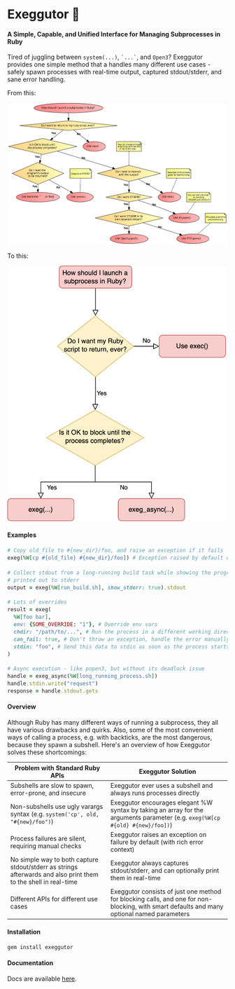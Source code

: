 # Exeggutor 🌴

#### A Simple, Capable, and Unified Interface for Managing Subprocesses in Ruby

Tired of juggling between `system(...)`, `` `...` ``, and `Open3`? Exeggutor provides one simple method that a handles many different use cases - safely spawn processes with real-time output, captured stdout/stderr, and sane error handling.

From this:

<img src="./misc/left.png" alt="GitHub Logo">

To this:

<img src="./misc/right.png" alt="GitHub Logo" width="500">

#### Examples

```ruby
# Copy old_file to #{new_dir}/foo, and raise an exception if it fails
exeg(%W[cp #{old_file} #{new_dir}/foo]) # Exception raised by default on failure

# Collect stdout from a long-running build task while showing the progress updates as they're
# printed out to stderr
output = exeg(%W[run_build.sh], show_stderr: true).stdout

# Lots of overrides
result = exeg(
  %W[foo bar],
  env: {SOME_OVERRIDE: "1"}, # Override env vars
  chdir: "/path/to/...", # Run the process in a different working directory
  can_fail: true, # Don't throw an exception, handle the error manually or ignore
  stdin: "foo", # Send this data to stdin as soon as the process starts
)

# Async execution - like popen3, but without its deadlock issue
handle = exeg_async(%W[long_running_process.sh])
handle.stdin.write("request")
response = handle.stdout.gets
```

#### Overview

Although Ruby has many different ways of running a subprocess, they all have various drawbacks and quirks. Also, some of the most convenient ways of calling a process, e.g. with backticks, are the most dangerous, because they spawn a subshell. Here's an overview of how Exeggutor solves these shortcomings:

|Problem with Standard Ruby APIs|Exeggutor Solution|
|-|-|
|Subshells are slow to spawn, error-prone, and insecure | Exeggutor ever uses a subshell and always runs processes directly|
|Non-subshells use ugly varargs syntax (e.g. `system('cp', old, "#{new}/foo")`)        |Exeggutor encourages elegant %W syntax by taking an array for the arguments parameter (e.g. `exeg(%W[cp #{old} #{new}/foo])`)|
|Process failures are silent, requiring manual checks|Exeggutor raises an exception on failure by default (with rich error context)|
|No simple way to both capture stdout/stderr as strings afterwards and also print them to the shell in real-time |Exeggutor always captures stdout/stderr, and can optionally print them in real-time|
|Different APIs for different use cases|Exeggutor consists of just one method for blocking calls, and one for non-blocking, with smart defaults and many optional named parameters|

#### Installation

```
gem install exeggutor
```

#### Documentation

Docs are available [here](https://www.rubydoc.info/gems/exeggutor/Exeggutor#exeg-class_method).
